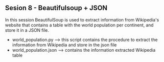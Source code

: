 ## Sesion 8 - Beautifulsoup + JSON
In this session BeautifulSoup is used to extract information from Wikipedia's website that contains 
 a table with the world population per continent, and store it in a JSON file.

- world_population.py --> this script contains the procedure to extract the information from Wikipedia and store in the json file
- world_population.json --> contains the information extracted Wikipedia table

